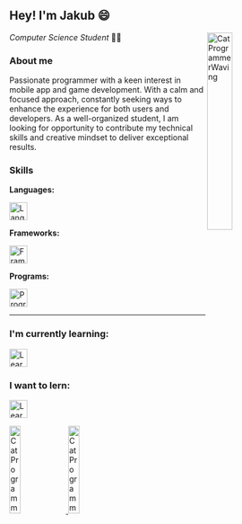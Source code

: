 <!--
### Hi there 👋 This is my academic profile

Here are my school / academic projects. If you want to see my other work go to profile [jakpop11](https://github.com/jakpop11)
-->

## Hey! I'm Jakub 😄
<a href="https://giphy.com/stickers/kawaii-hiiii-cat-lGhBlBMIN2XsEteTN3">
  <img width="30%" align="right" alt="CatProgrammerWaving" src="https://media.giphy.com/media/lGhBlBMIN2XsEteTN3/giphy.gif">
</a>
<i>Computer Science Student</i> 👨‍🎓


### About me
Passionate programmer with a keen interest in mobile app and game development.
With a calm and focused approach, constantly seeking ways to enhance the experience for both users and developers.
As a well-organized student, I am looking for opportunity to contribute my technical skills and creative mindset to deliver exceptional results.

<!--
<a href="https://giphy.com/stickers/happy-kawaii-computer-hiJ9ypGI5tIKdwKoK2">
  <img width="30%" align="left" alt="CatProgrammerCoding" src="https://media.giphy.com/media/hiJ9ypGI5tIKdwKoK2/giphy.gif">
</a>
-->

### Skills 

<!--
<table align="right">
  <tr height="64">
    <td><b>Languages</b></th>
    <td width="480">
      <a href="https://skillicons.dev">
        <img height="32" align="center" alt="Languages" src="https://skillicons.dev/icons?i=cs,py,java,mysql" />
      </a>
    </td>
  </tr>
  
  <tr height="64">
    <td> <b>Frameworks</b></td>
    <td>
      <a href="https://skillicons.dev">
        <img height="32" align="center" alt="Framewoks" src="https://skillicons.dev/icons?i=dotnet,sqlite" />
      </a>
    </td>
  </tr>
  
  <tr height="64">
    <td><b>Programs</b></td>
    <td>
      <a href="https://skillicons.dev">
        <img height="32" align="center" alt="Programs" src="https://skillicons.dev/icons?i=unity,figma,visualstudio" />
      </a>
    </td>
  </tr>
</table>
-->


<p>
  <b>Languages:</b>
  <p>
    <a href="https://skillicons.dev">
      <img height="32" align="center" alt="Languages" src="https://skillicons.dev/icons?i=cs,py,java,mysql" />
    </a>
  </p>

  <!-- Add .NET to assets directory -->
  <!--
  <img height="32" align="center" alt="C#" src="https://github.com/jakpop11/jakpop11/blob/main/Assets/Icons/c_sharp.svg"> |
  <img height="32" align="center" alt="python" src="https://github.com/jakpop11/jakpop11/blob/main/Assets/Icons/python.svg"> |
  <img height="32" align="center" alt="java" src="https://github.com/jakpop11/jakpop11/blob/main/Assets/Icons/java.svg">
  -->
</p>

<p>
  <b>Frameworks:</b>
  <p>
    <a href="https://skillicons.dev">
      <img height="32" align="center" alt="Framewoks" src="https://skillicons.dev/icons?i=dotnet,sqlite" />
    </a>
  </p>
</p>

<p>
  <b>Programs:</b>
  <p>
    <a href="https://skillicons.dev">
      <img height="32" align="center" alt="Programs" src="https://skillicons.dev/icons?i=unity,figma,visualstudio" />
    </a>
  </p>
</p>

---

### I'm currently learning:
<p>
  <a href="https://skillicons.dev">
    <img height="32" align="center" alt="Learning" src="https://skillicons.dev/icons?i=unity,swift,java,html" />
  </a>
</p>

### I want to lern:
<p>
  <a href="https://skillicons.dev">
    <img height="32" align="center" alt="LearningList" src="https://skillicons.dev/icons?i=html,js,css,androidstudio,kotlin,angular" />
  </a>
</p>

<p>
<a href="https://giphy.com/stickers/work-laptop-busy-80dIUvgluhCGuHKjBP">
  <img width="20%" alt="CatProgrammer" src="https://media.giphy.com/media/v1.Y2lkPTc5MGI3NjExd3FwZmJ3cHI3bzRyZWF6MXhtanNhOG93aG4zMWZ1Y2dzMW0xa2RjbyZlcD12MV9pbnRlcm5hbF9naWZfYnlfaWQmY3Q9cw/80dIUvgluhCGuHKjBP/giphy.gif">
</a>

<a href="https://giphy.com/stickers/typing-hacking-webs-5aYfJYohCSeYgtVlUj">
  <img width="20%" alt="CatProgrammer" src="https://media.giphy.com/media/v1.Y2lkPTc5MGI3NjExbWNoeDB1dHV6eTU4eWZ5ZnprOHAyNmsyMmFqMjJtMWdxbzdrYmpwaSZlcD12MV9pbnRlcm5hbF9naWZfYnlfaWQmY3Q9cw/5aYfJYohCSeYgtVlUj/giphy.gif">
</a>
</p>


<!--
## Headers
# Header
## Header 2
### Header 3

Header
======

Another Header
--------------

## Content Breaks
Line
---
Astrids
***
Underlines
___

## Text Formating
italics *text*  
italics _text_  
bold **text**  
bold __text__  
bold italics ***text***  
stikethrough ~~text~~

LaTeX equasion $(2 + 1)^{\pi} + \infty = \frac{\alpha}{0}$  

code `text`  
code block  
```
public class ThisClass{
    func(int param){
        var nonSpecyficCodeBlock = new <>;
        print(this)
    }
}
```

```python
class MyClass:
    def func(param name) -> None:
        hello = 'Hello World!'
        print(hello)
```

> Some qoute  
> Block

## Lists

Points:
- Hello
    * hELLO
    * hEllO
- World
    1. worLD
    2. word
    3. WORlD
- !

Numbers:
1. Hello
    1. hELLO
    2. hEllO
2. World
    - worLD
    - WORlD
3. !

Checkmarks:
- [ ] UnChecked
- [x] Checked
    - [ ] Indented
     
## Tables
|Le 0000 ft|Cen 0000 ter|Ri 0000 ght|
|-:|:-|:-:|
|right|left|center|
|right|left|center|
|right|left|center|
|right|left|center|
|right|left|center|

## Images

![Alt text](/relative/path/to/img.jpg?raw=true "Optional Title")  
![Alt text](http://full/path/to/img.jpg "Optional title")  

![Alt text](/relative/path/to/icon.svg?raw=true&sanitize=true "Optional title")  

-->
